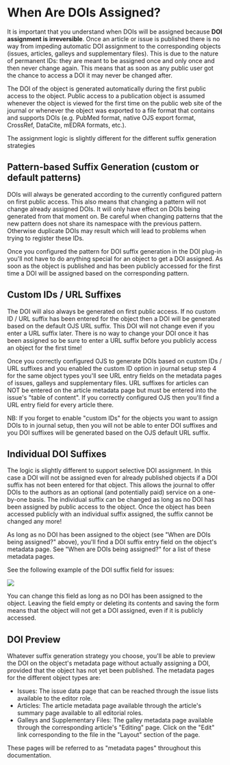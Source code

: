 # When Are DOIs Assigned?

It is important that you understand when DOIs will be assigned because **DOI assignment is irreversible**. Once an article or issue is published there is no way from impeding automatic DOI assignment to the corresponding objects (issues, articles, galleys and supplementary files). This is due to the nature of permanent IDs: they are meant to be assigned once and only once and then never change again. This means that as soon as any public user got the chance to access a DOI it may never be changed after.

The DOI of the object is generated automatically during the first public access to the object. Public access to a publication object is assumed whenever the object is viewed for the first time on the public web site of the journal or whenever the object was exported to a file format that contains and supports DOIs (e.g. PubMed format, native OJS export format, CrossRef, DataCite, mEDRA formats, etc.).

The assignment logic is slightly different for the different suffix generation strategies

## Pattern-based Suffix Generation (custom or default patterns)

DOIs will always be generated according to the currently configured pattern on first public access. This also means that changing a pattern will not change already assigned DOIs. It will only have effect on DOIs being generated from that moment on. Be careful when changing patterns that the new pattern does not share its namespace with the previous pattern. Otherwise duplicate DOIs may result which will lead to problems when trying to register these IDs.

Once you configured the pattern for DOI suffix generation in the DOI plug-in you'll not have to do anything special for an object to get a DOI assigned. As soon as the object is published and has been publicly accessed for the first time a DOI will be assigned based on the corresponding pattern.

## Custom IDs / URL Suffixes

The DOI will also always be generated on first public access. If no custom ID / URL suffix has been entered for the object then a DOI will be generated based on the default OJS URL suffix. This DOI will not change even if you enter a URL suffix later. There is no way to change your DOI once it has been assigned so be sure to enter a URL suffix before you publicly access an object for the first time!

Once you correctly configured OJS to generate DOIs based on custom IDs / URL suffixes and you enabled the custom ID option in journal setup step 4 for the same object types you'll see URL entry fields on the metadata pages of issues, galleys and supplementary files. URL suffixes for articles can NOT be entered on the article metadata page but must be entered into the issue's "table of content". If you correctly configured OJS then you'll find a URL entry field for every article there.

NB: If you forget to enable "custom IDs" for the objects you want to assign DOIs to in journal setup, then you will not be able to enter DOI suffixes and you DOI suffixes will be generated based on the OJS default URL suffix.

## Individual DOI Suffixes

The logic is slightly different to support selective DOI assignment. In this case a DOI will not be assigned even for already published objects if a DOI suffix has not been entered for that object. This allows the journal to offer DOIs to the authors as an optional (and potentially paid) service on a one-by-one basis. The individual suffix can be changed as long as no DOI has been assigned by public access to the object. Once the object has been accessed publicly with an individual suffix assigned, the suffix cannot be changed any more!

As long as no DOI has been assigned to the object (see "When are DOIs being assigned?" above), you'll find a DOI suffix entry field on the object's metadata page. See "When are DOIs being assigned?" for a list of these metadata pages.

See the following example of the DOI suffix field for issues:

![](/assets/assignment.png)

You can change this field as long as no DOI has been assigned to the object. Leaving the field empty or deleting its contents and saving the form means that the object will not get a DOI assigned, even if it is publicly accessed.

## DOI Preview

Whatever suffix generation strategy you choose, you'll be able to preview the DOI on the object's metadata page without actually assigning a DOI, provided that the object has not yet been published. The metadata pages for the different object types are:

- Issues: The issue data page that can be reached through the issue lists available to the editor role.
- Articles: The article metadata page available through the article's summary page available to all editorial roles.
- Galleys and Supplementary Files: The galley metadata page available through the corresponding article's "Editing" page. Click on the "Edit" link corresponding to the file in the "Layout" section of the page.

These pages will be referred to as "metadata pages" throughout this documentation.

